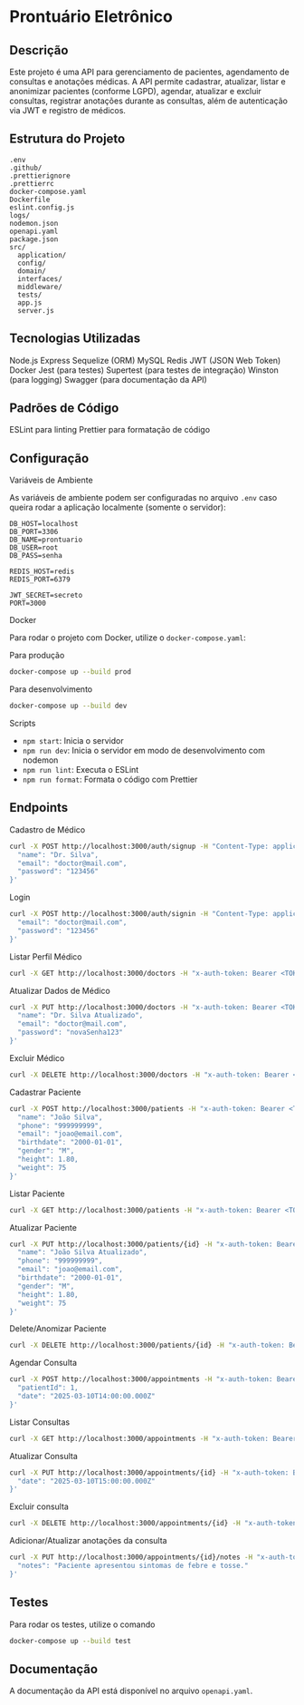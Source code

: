 # Prontuário Eletrônico

## Descrição

Este projeto é uma API para gerenciamento de pacientes, agendamento de consultas e anotações médicas. A API permite cadastrar, atualizar, listar e anonimizar pacientes (conforme LGPD), agendar, atualizar e excluir consultas, registrar anotações durante as consultas, além de autenticação via JWT e registro de médicos.

## Estrutura do Projeto

```
.env
.github/
.prettierignore
.prettierrc
docker-compose.yaml
Dockerfile
eslint.config.js
logs/
nodemon.json
openapi.yaml
package.json
src/
  application/
  config/
  domain/
  interfaces/
  middleware/
  tests/
  app.js
  server.js
```

## Tecnologias Utilizadas

Node.js
Express
Sequelize (ORM)
MySQL
Redis
JWT (JSON Web Token)
Docker
Jest (para testes)
Supertest (para testes de integração)
Winston (para logging)
Swagger (para documentação da API)

## Padrões de Código

ESLint para linting
Prettier para formatação de código

## Configuração

Variáveis de Ambiente

As variáveis de ambiente podem ser configuradas no arquivo `.env` caso queira rodar a aplicação localmente (somente o servidor):

```env
DB_HOST=localhost
DB_PORT=3306
DB_NAME=prontuario
DB_USER=root
DB_PASS=senha

REDIS_HOST=redis
REDIS_PORT=6379

JWT_SECRET=secreto
PORT=3000
```

Docker

Para rodar o projeto com Docker, utilize o `docker-compose.yaml`:

Para produção

```sh
docker-compose up --build prod
```

Para desenvolvimento

```sh
docker-compose up --build dev
```

Scripts

- `npm start`: Inicia o servidor
- `npm run dev`: Inicia o servidor em modo de desenvolvimento com nodemon
- `npm run lint`: Executa o ESLint
- `npm run format`: Formata o código com Prettier

## Endpoints

Cadastro de Médico

```sh
curl -X POST http://localhost:3000/auth/signup -H "Content-Type: application/json" -d '{
  "name": "Dr. Silva",
  "email": "doctor@mail.com",
  "password": "123456"
}'
```

Login

```sh
curl -X POST http://localhost:3000/auth/signin -H "Content-Type: application/json" -d '{
  "email": "doctor@mail.com",
  "password": "123456"
}'
```

Listar Perfil Médico

```sh
curl -X GET http://localhost:3000/doctors -H "x-auth-token: Bearer <TOKEN>"
```

Atualizar Dados de Médico

```sh
curl -X PUT http://localhost:3000/doctors -H "x-auth-token: Bearer <TOKEN>" -H "Content-Type: application/json" -d '{
  "name": "Dr. Silva Atualizado",
  "email": "doctor@mail.com",
  "password": "novaSenha123"
}'
```

Excluir Médico

```sh
curl -X DELETE http://localhost:3000/doctors -H "x-auth-token: Bearer <TOKEN>"
```

Cadastrar Paciente

```sh
curl -X POST http://localhost:3000/patients -H "x-auth-token: Bearer <TOKEN>" -H "Content-Type: application/json" -d '{
  "name": "João Silva",
  "phone": "999999999",
  "email": "joao@email.com",
  "birthdate": "2000-01-01",
  "gender": "M",
  "height": 1.80,
  "weight": 75
}'
```

Listar Paciente

```sh
curl -X GET http://localhost:3000/patients -H "x-auth-token: Bearer <TOKEN>"
```

Atualizar Paciente

```sh
curl -X PUT http://localhost:3000/patients/{id} -H "x-auth-token: Bearer <TOKEN>" -H "Content-Type: application/json" -d '{
  "name": "João Silva Atualizado",
  "phone": "999999999",
  "email": "joao@email.com",
  "birthdate": "2000-01-01",
  "gender": "M",
  "height": 1.80,
  "weight": 75
}'
```

Delete/Anomizar Paciente

```sh
curl -X DELETE http://localhost:3000/patients/{id} -H "x-auth-token: Bearer <TOKEN>"
```

Agendar Consulta

```sh
curl -X POST http://localhost:3000/appointments -H "x-auth-token: Bearer <TOKEN>" -H "Content-Type: application/json" -d '{
  "patientId": 1,
  "date": "2025-03-10T14:00:00.000Z"
}'
```

Listar Consultas

```sh
curl -X GET http://localhost:3000/appointments -H "x-auth-token: Bearer <TOKEN>"
```

Atualizar Consulta

```sh
curl -X PUT http://localhost:3000/appointments/{id} -H "x-auth-token: Bearer <TOKEN>" -H "Content-Type: application/json" -d '{
  "date": "2025-03-10T15:00:00.000Z"
}'
```

Excluir consulta

```sh
curl -X DELETE http://localhost:3000/appointments/{id} -H "x-auth-token: Bearer <TOKEN>"
```

Adicionar/Atualizar anotações da consulta

```sh
curl -X PUT http://localhost:3000/appointments/{id}/notes -H "x-auth-token: Bearer <TOKEN>" -H "Content-Type: application/json" -d '{
  "notes": "Paciente apresentou sintomas de febre e tosse."
}'
```

## Testes

Para rodar os testes, utilize o comando

```sh
docker-compose up --build test
```

## Documentação

A documentação da API está disponível no arquivo `openapi.yaml`.
